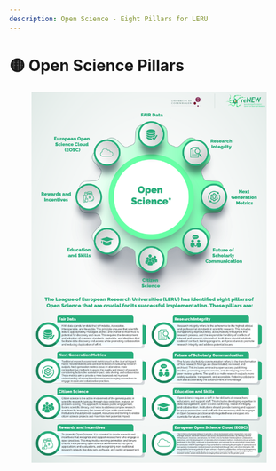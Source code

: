```yaml
---
description: Open Science - Eight Pillars for LERU
---
```


# 🟡 Open Science Pillars

<div data-full-width="true"><figure><img src="../.gitbook/assets/Updated-01.jpg" alt=""><figcaption></figcaption></figure></div>
